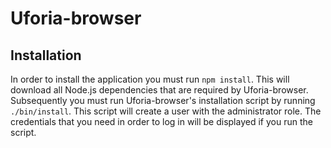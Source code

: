 Uforia-browser
==============

Installation
------------
In order to install the application you must run `npm install`. This will download all Node.js dependencies that are required by Uforia-browser. Subsequently you must run Uforia-browser's installation script by running `./bin/install`. This script will create a user with the administrator role. The credentials that you need in order to log in will be displayed if you run the script.